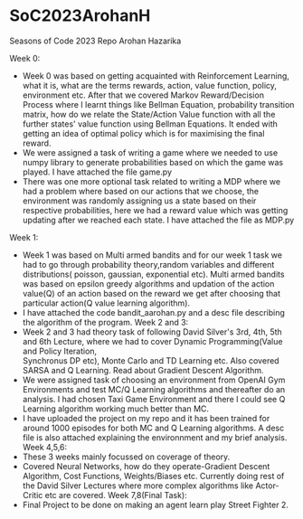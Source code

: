 # SoC2023ArohanH
Seasons of Code 2023 Repo Arohan Hazarika


Week 0:
  * Week 0 was based on getting acquainted with Reinforcement Learning, what it is, what are the terms rewards, action, value function, policy, environment etc.         After that we covered Markov Reward/Decision Process where I learnt things like Bellman Equation, probability transition matrix, how do we relate the                 State/Action Value function with all the further states' value function using Bellman Equations. It ended with getting an idea of optimal policy which is             for maximising the final reward.
  * We were assigned a task of writing a game where we needed to use numpy library to generate probabilities based on which the game was played. I have attached the     file game.py
  * There was one more optional task related to writing a MDP where we had a problem where based on our actions that we choose, the environment was randomly             assigning us a state based on their respective probabilities, here we had a reward value which was getting updating after we reached each state. I have attached     the file as MDP.py


Week 1:
  * Week 1 was based on Multi armed bandits and for our week 1 task we had to go through probability theory,random variables and different distributions( poisson,       gaussian, exponential etc). Multi armed bandits was based on epsilon greedy algorithms and updation of the action value(Q) of an action based on the reward we       get after choosing that particular action(Q value learning algorithm).
  * I have attached the code bandit_aarohan.py and a desc file describing the algorithm of the program.
Week 2 and 3:
  * Week 2 and 3 had theory task of following David Silver's 3rd, 4th, 5th and 6th Lecture, where we had to cover Dynamic Programming(Value and Policy Iteration,   
    Synchronus DP etc), Monte Carlo and TD Learning etc. Also covered SARSA and Q Learning. Read about Gradient Descent Algorithm.
  * We were assigned task of choosing an environment from OpenAI Gym Environments and test MC/Q Learning algorithms and thereafter do an analysis. I had chosen         Taxi Game Environment and there I could see Q Learning algorithm working much better than MC.
  * I have uploaded the project on my repo and it has been trained for around 1000 episodes for both MC and Q Learning algorithms. A desc file is also attached         explaining the environnment and my brief analysis.
Week 4,5,6:
  * These 3 weeks mainly focussed on coverage of theory.
  * Covered Neural Networks, how do they operate-Gradient Descent Algorithm, Cost Functions, Weights/Biases etc. Currently doing rest of the David Silver Lectures      where more complex algorithms like Actor-Critic etc are covered. 
Week 7,8(Final Task):
  * Final Project to be done on making an agent learn play Street Fighter 2. 
